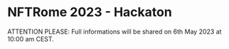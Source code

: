 # NFTRome 2023 - Hackaton

ATTENTION PLEASE: Full informations will be shared on 6th May 2023 at 10:00 am CEST.